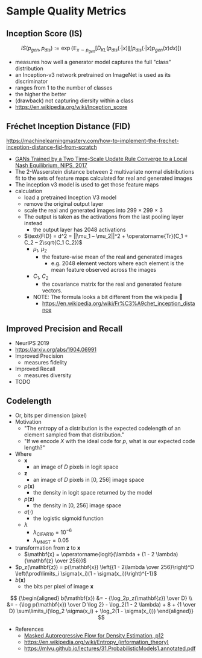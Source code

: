 # Sample Quality Metrics

## Inception Score (IS)

$$
{\displaystyle IS(p_{gen},p_{dis}):=\exp \left(\mathbb {E} _{x\sim p_{gen}}\left[D_{KL}\left(p_{dis}(\cdot |x)\|\int p_{dis}(\cdot |x)p_{gen}(x)dx\right)\right]\right)}
$$

- measures how well a generator model captures the full "class" distribution
- an Inception-v3 network pretrained on ImageNet is used as its discriminator
- ranges from 1 to the number of classes
- the higher the better
- (drawback) not capturing diersity within a class
- https://en.wikipedia.org/wiki/Inception_score

## Fréchet Inception Distance (FID)

https://machinelearningmastery.com/how-to-implement-the-frechet-inception-distance-fid-from-scratch

- [GANs Trained by a Two Time-Scale Update Rule Converge to a Local Nash Equilibrium, NIPS, 2017](https://arxiv.org/abs/1706.08500)
- The 2-Wasserstein distance between 2 multivariate normal distributions fit to the sets of feature maps calculated for real and generated images
- The inception v3 model is used to get those feature maps
- calculation
  - load a pretrained Inception V3 model
  - remove the original output layer
  - scale the real and generated images into 299 × 299 × 3
  - The output is taken as the activations from the last pooling layer instead
    - the output layer has 2048 activations
  - $\text{FID} = d^2 = ||\mu_1 – \mu_2||^2 + \operatorname{Tr}(C_1 + C_2 – 2\sqrt{C_1 C_2})$
    - $\mu_1$, $\mu_2$
      - the feature-wise mean of the real and generated images
        - e.g. 2048 element vectors where each element is the mean feature observed across the images
    - $C_1$, $C_2$
      - the covariance matrix for the real and generated feature vectors.
    - NOTE: The formula looks a bit different from the wikipedia 🤔
      - https://en.wikipedia.org/wiki/Fr%C3%A9chet_inception_distance

## Improved Precision and Recall

- NeurIPS 2019
- https://arxiv.org/abs/1904.06991
- Improved Precision
  - measures fidelity
- Improved Recall
  - measures diversity
- TODO

## Codelength

- Or, bits per dimension (pixel)
- Motivation
  - "The entropy of a distribution is the expected codelength of an element sampled from that distribution."
  - "If we encode $X$ with the ideal code for $p$, what is our expected code length?"
- Where
  - $\mathbf{x}$
    - an image of $D$ pixels in logit space
  - $\mathbf{z}$
    - an image of $D$ pixels in [0, 256] image space
  - $p(\mathbf{x})$
    - the density in logit space returned by the model
  - $p(\mathbf{z})$
    - the density in [0, 256] image space
  - $\sigma(\cdot)$
    - the logistic sigmoid function
  - $\lambda$
    - $\lambda_\text{CIFAR10} = 10^{-6}$
    - $\lambda_\text{MNIST} = 0.05$
- transformation from $\mathbf{z}$ to $\mathbf{x}$
  - $\mathbf{x} = \operatorname{logit}(\lambda + (1 - 2 \lambda){\mathbf{z} \over 256})$
- $p_z(\mathbf{z}) = p(\mathbf{x}) \left({1 - 2\lambda \over 256}\right)^D \left(\prod\limits_i \sigma(x_i)(1 - \sigma(x_i))\right)^{-1}$
- $b(\mathbf{x})$
  - the bits per pixel of image $\mathbf{x}$

$$
{\begin{aligned}
b(\mathbf{x}) &= - {\log_2p_z(\mathbf{z}) \over D} \\
&= - {\log p(\mathbf{x}) \over D \log 2} - \log_2(1 - 2 \lambda) + 8 + {1 \over D} \sum\limits_i(\log_2 \sigma(x_i) + \log_2(1 - \sigma(x_i)))
\end{aligned}}
$$

- References
  - [Masked Autoregressive Flow for Density Estimation, p12](https://arxiv.org/abs/1705.07057)
  - https://en.wikipedia.org/wiki/Entropy_(information_theory)
  - https://mlvu.github.io/lectures/31.ProbabilisticModels1.annotated.pdf
